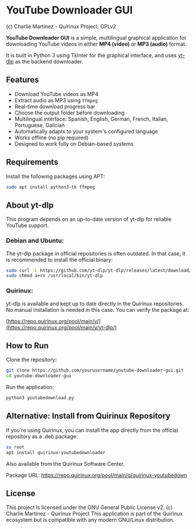 # YouTube Downloader GUI
(c) Charlie Martínez - Quirinux Project, GPLv2

**YouTube Downloader GUI** is a simple, multilingual graphical application for downloading YouTube videos in either **MP4 (video)** or **MP3 (audio)** format.  

It is built in Python 3 using Tkinter for the graphical interface, and uses [yt-dlp](https://github.com/yt-dlp/yt-dlp) as the backend downloader.

## Features

- Download YouTube videos as MP4
- Extract audio as MP3 using `ffmpeg`
- Real-time download progress bar
- Choose the output folder before downloading
- Multilingual interface: Spanish, English, German, French, Italian, Portuguese, Galician
- Automatically adapts to your system's configured language
- Works offline (no pip required)
- Designed to work fully on Debian-based systems

## Requirements

Install the following packages using APT:

```bash
sudo apt install python3-tk ffmpeg
```

## About yt-dlp

This program depends on an up-to-date version of yt-dlp for reliable YouTube support.

### Debian and Ubuntu: 

The yt-dlp package in official repositories is often outdated. In that case, it is recommended to install the official binary:

```bash
sudo curl -L https://github.com/yt-dlp/yt-dlp/releases/latest/download/yt-dlp -o /usr/local/bin/yt-dlp
sudo chmod a+rx /usr/local/bin/yt-dlp
```
### Quirinux: 

yt-dlp is available and kept up to date directly in the Quirinux repositories. No manual installation is needed in this case.
You can verify the package at:

[https://repo.quirinux.org/pool/main/y/](https://repo.quirinux.org/pool/main/y/yt-dlp/)

## How to Run

Clone the repository:

```bash
git clone https://github.com/yourusername/youtube-downloader-gui.git
cd youtube-downloader-gui
```

Run the application:
```bash
python3 youtubedownload.py
```

## Alternative: Install from Quirinux Repository

If you're using Quirinux, you can install the app directly from the official repository as a .deb package:

```bash
su root
apt install quirinux-youtubedownloader
```

Also available from the Quirinux Software Center.

Package URL:
https://repo.quirinux.org/pool/main/q/quirinux-youtubedown

## License

This project is licensed under the GNU General Public License v2.
(c) Charlie Martínez - Quirinux Project
This application is part of the Quirinux ecosystem but is compatible with any modern GNU/Linux distribution.
